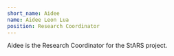 ```yaml
---
short_name: Aidee
name: Aidee Leon Lua
position: Research Coordinator
---
```


Aidee is the Research Coordinator for the StARS project.
